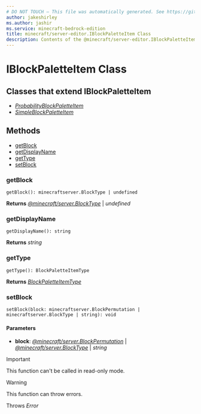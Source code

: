 ```yaml
---
# DO NOT TOUCH — This file was automatically generated. See https://github.com/mojang/minecraftapidocsgenerator to modify descriptions, examples, etc.
author: jakeshirley
ms.author: jashir
ms.service: minecraft-bedrock-edition
title: minecraft/server-editor.IBlockPaletteItem Class
description: Contents of the @minecraft/server-editor.IBlockPaletteItem class.
---
```

# IBlockPaletteItem Class

## Classes that extend IBlockPaletteItem
- [*ProbabilityBlockPaletteItem*](ProbabilityBlockPaletteItem.md)
- [*SimpleBlockPaletteItem*](SimpleBlockPaletteItem.md)

## Methods
- [getBlock](#getblock)
- [getDisplayName](#getdisplayname)
- [getType](#gettype)
- [setBlock](#setblock)

### **getBlock**
`
getBlock(): minecraftserver.BlockType | undefined
`

**Returns** [*@minecraft/server.BlockType*](../../minecraft/server/BlockType.md) | *undefined*

### **getDisplayName**
`
getDisplayName(): string
`

**Returns** *string*

### **getType**
`
getType(): BlockPaletteItemType
`

**Returns** [*BlockPaletteItemType*](BlockPaletteItemType.md)

### **setBlock**
`
setBlock(block: minecraftserver.BlockPermutation | minecraftserver.BlockType | string): void
`

#### **Parameters**
- **block**: [*@minecraft/server.BlockPermutation*](../../minecraft/server/BlockPermutation.md) | [*@minecraft/server.BlockType*](../../minecraft/server/BlockType.md) | *string*

> [!IMPORTANT]
> This function can't be called in read-only mode.

> [!WARNING]
> This function can throw errors.
>
> Throws *Error*
